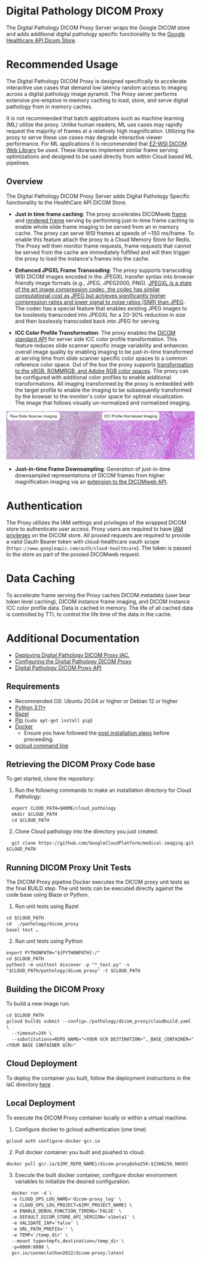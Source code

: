 # Digital Pathology DICOM Proxy

The Digital Pathology DICOM Proxy Server wraps the Google DICOM store and adds additional digital pathology specific functionality to the [Google Healthcare API Dicom Store](https://cloud.google.com/healthcare-api).

# Recommended Usage

The Digital Pathology DICOM Proxy is designed specifically to accelerate interactive use cases that demand low latency random access to imaging across a digital pathology image pyramid. The Proxy server performs extensive pre-emptive in memory caching to load, store, and serve digital pathology from in memory caches. 

It is not recommended that batch applications such as machine learning (ML) utilize the proxy. Unlike human readers, ML use cases may rapidly request the majority of frames at a relatively high magnification. Utilizing the proxy to serve these use cases may degrade interactive viewer performance. For ML applications  it is recommended that [EZ-WSI DICOM Web Library](https://github.com/GoogleCloudPlatform/EZ-WSI-DICOMweb) be used. These libraries implement similar frame serving optimizations and designed to be used directly from within Cloud based ML pipelines.

## Overview

The Digital Pathology DICOM Proxy Server adds Digital Pathology Specific functionality to the HealthCare API DICOM Store.

* **Just in time frame caching**: The proxy accelerates DICOMweb [frame](https://cloud.google.com/healthcare-api/docs/reference/rest/v1/projects.locations.datasets.dicomStores.studies.series.instances.frames/retrieveFrames) and [rendered frame](https://cloud.google.com/healthcare-api/docs/reference/rest/v1/projects.locations.datasets.dicomStores.studies.series.instances.frames/retrieveRendered) serving by performing just-in-time frame caching to enable whole slide frame imaging to be served from an in memory cache. The proxy can serve WSI frames at speeds of ~150 ms/frame. To enable this feature attach the proxy to a Cloud Memory Store for Redis. The Proxy will then monitor frame requests, frame requests that cannot be served from the cache are immediately fulfilled and will then trigger the proxy to load the instance's frames into the cache.

* **Enhanced JPGXL Frame Transcoding**: The proxy supports transcoding WSI DICOM images encoded in the JPEGXL transfer syntax into browser friendly image formats (e.g., JPEG, JPEG2000, PNG). [JPEGXL is a state of the art image compression codec, the codec has similar computational cost as JPEG but achieves significantly higher compression ratios and lower signal to noise ratios (SNR) than JPEG](https://jpegxl.info/). The codec has a special feature that enables existing JPEG images to be losslessly transcoded into JPEGXL for a 20-30% reduction in size and then losslessly transcoded back into JPEG for serving.

* **ICC Color Profile Transformation**: The proxy enables the [DICOM standard API]((https://dicom.nema.org/medical/dicom/current/output/chtml/part18/sect_8.3.5.html#sect_8.3.5.1.5)) for server side ICC color profile transformation. This feature reduces slide scanner specific image variability and enhances overall image quality by enabling imaging to be just-in-time transformed at serving time from slide scanner specific color spaces to a common reference color space. Out of the box the proxy supports [transformation to the sRGB, ROMMRGB, and Adobe RGB color spaces](). The proxy can be configured with additional color profiles to enable additional transformations. All imaging transformed by the proxy is embedded with the target profile to enable the imaging to be subsequently transformed by the browser to the monitor's color space for optimal visualization. The image that follows visually un-normalized and normalized imaging.
<img src="docs/images/icc_profile_norm.png">

* **Just-in-time Frame Downsampling**: Generation of just-in-time downsampled representations of DICOM frames from higher magnification imaging via an [extension to the DICOMweb API](https://github.com/GoogleCloudPlatform/medical-imaging/tree/main/pathology/dicom_proxy/docs/dicom_proxy_api.md).

# Authentication
The Proxy utilizes the IAM settings and privileges of the wrapped DICOM store to authenticate user access. Proxy users are required to have [IAM privileges](https://cloud.google.com/healthcare-api/docs/access-control) on the DICOM store. All proxied requests are required to provide a valid Oauth Bearer token with cloud-healthcare oauth scope (`https://www.googleapis.com/auth/cloud-healthcare`). The token is passed to the store as part of the proxied DICOMweb request.

# Data Caching
To accelerate frame serving the Proxy caches DICOM metadata (user bear token level caching), DICOM instance frame imaging, and DICOM instance ICC color profile data. Data is cached in memory. The life of all cached data is controlled by TTL to control the life time of the data in the cache.

# Additional Documentation
* [Deploying Digital Pathology DICOM Proxy IAC.](https://github.com/GoogleCloudPlatform/medical-imaging/tree/main/iac)
* [Configuring the Digital Pathology DICOM Proxy](https://github.com/GoogleCloudPlatform/medical-imaging/tree/main/pathology/dicom_proxy/docs/dicom_proxy_configuration.md)
* [Digital Pathology DICOM Proxy API](https://github.com/GoogleCloudPlatform/medical-imaging/tree/main/pathology/dicom_proxy/docs/dicom_proxy_api.md)


## Requirements

* Recommended OS: Ubuntu 20.04 or higher or Debian 12 or higher
* [Python 3.11+](https://www.python.org/about/)
* [Bazel](https://bazel.build/install)
* [Pip](https://pypi.org/project/pip/) (`sudo apt-get install pip`)
* [Docker](https://docs.docker.com/engine/install/ubuntu/#install-using-the-repository)
    * Ensure you have followed the [post installation steps](https://docs.docker.com/engine/install/linux-postinstall/) before proceeding.
* [gcloud command line](https://cloud.google.com/sdk/docs/install)


## Retrieving the DICOM Proxy Code base 

To get started, clone the repository:

 1. Run the following commands to make an installation directory for
    Cloud Pathology:

  ```shell
    export CLOUD_PATH=$HOME/cloud_pathology
    mkdir $CLOUD_PATH
    cd $CLOUD_PATH
  ```

2. Clone Cloud pathology into the directory you just created:

  ```shell
    git clone https://github.com/GoogleCloudPlatform/medical-imaging.git $CLOUD_PATH
  ```

## Running DICOM Proxy Unit Tests

The DICOM Proxy pipeline Docker executes the DICOM proxy unit tests as the final BUILD step. The unit tests can be executed directly against the code base using Blaze or Python.

1) Run unit tests using Bazel 


```
cd $CLOUD_PATH
cd  ./pathology/dicom_proxy
bazel test …
```

2)  Run unit tests using Python

```
export PYTHONPATH="${PYTHONPATH}:/"
cd $CLOUD_PATH
python3 -m unittest discover -p "*_test.py" -s "$CLOUD_PATH/pathology/dicom_proxy" -t $CLOUD_PATH
```

## Building the DICOM Proxy

To build a new image run:

```
cd $CLOUD_PATH
gcloud builds submit --config=./pathology/dicom_proxy/cloudbuild.yaml \
  --timeout=24h \
  --substitutions=REPO_NAME="<YOUR GCR DESTINATION>",_BASE_CONTAINER="<YOUR BASE CONTAINER GCR>"
```

## Cloud Deployment

To deploy the container you built, follow the deployment instructions in the IaC directory [here](https://github.com/GoogleCloudPlatform/medical-imaging/blob/main/iac/README.md) .

## Local Deployment

To execute the DICOM Proxy container locally or within a virtual machine.

1) Configure docker to gcloud authentication (one time)

```
gcloud auth configure-docker gcr.io
```

2) Pull docker container you built and piushed to cloud.

```
docker pull gcr.io/${MY_REPO_NAME}/dicom-proxy@sha256:${SHA256_HASH}
```

3) Execute the built docker container, configure docker environment variables to initialize the desired configuration.

```
  docker run -d \
  -e CLOUD_OPS_LOG_NAME='dicom-proxy_log' \
  -e CLOUD_OPS_LOG_PROJECT=${MY_PROJECT_NAME} \
  -e ENABLE_DEBUG_FUNCTION_TIMING='FALSE' \
  -e DEFAULT_DICOM_STORE_API_VERSION='v1beta1' \
  -e VALIDATE_IAP='false' \
  -e URL_PATH_PREFIX='' \
  -e TEMP='/temp_dir' \
  --mount type=tmpfs,destination=/temp_dir \
  -p=8080:8080 \
  gcr.io/connectathon2022/dicom-proxy:latest
```